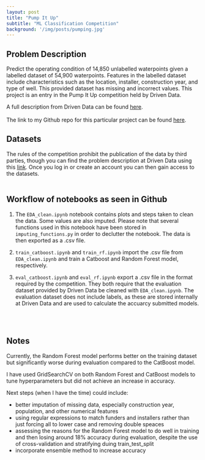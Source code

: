 ```yaml
---
layout: post
title: "Pump It Up"
subtitle: "ML Classification Competition"
background: '/img/posts/pumping.jpg'
---
```


## Problem Description
Predict the operating condition of 14,850 unlabelled waterpoints given a labelled dataset of 54,900 waterpoints. Features in the labelled dataset include characteristics such as the location, installer, construction year, and type of well. This provided dataset has missing and incorrect values.  This project is an entry in the Pump It Up competition held by Driven Data.

A full description from Driven Data can be found [here](https://www.drivendata.org/competitions/7/pump-it-up-data-mining-the-water-table/page/25/).
<br/>
<br/>
The link to my Github repo for this particular project can be found [here](https://github.com/kurteulau/pump-it-up).
<br/>

## Datasets
The rules of the competition prohibit the publication of the data by third parties, though you can find the problem description at Driven Data using this [link](https://www.drivendata.org/competitions/7/pump-it-up-data-mining-the-water-table/page/25/). Once you log in or create an account you can then gain access to the datasets.
<br/>
<br/>

## Workflow of notebooks as seen in Github
1. The `EDA_clean.ipynb` notebook contains plots and steps taken to clean the data. Some values are also imputed. Please note that several functions used in this notebook have been stored in `imputing_functions.py` in order to declutter the notebook. The data is then exported as a .csv file. 

2. `train_catboost.ipynb` and `train_rf.ipynb` import the .csv file from  `EDA_clean.ipynb` and train a Catboost and Random Forest model, respectively.

3. `eval_catboost.ipynb` and  `eval_rf.ipynb` export a .csv file in the format required by the competition. They both require that the evaluation dataset provided by Driven Data be cleaned with `EDA_clean.ipynb`. The evaluation dataset does not include labels, as these are stored internally at Driven Data and are used to calculate the accuarcy submitted models.
<br/>
<br/>

## Notes
Currently, the Random Forest model performs better on the training dataset but significantly worse during evaluation compared to the CatBoost model. 

I have used GridSearchCV on both Random Forest and CatBoost models to tune hyperparameters but did not achieve an increase in accuracy.

Next steps (when I have the time) could include:
* better imputation of missing data, especially construction year, population, and other numerical features
* using regular expressions to match funders and installers rather than just forcing all to lower case and removing double speaces
* assessing the reasons for the Random Forest model to do well in training and then losing around 18% accuracy during evaluation, despite the use of cross-validation and stratifying duing train_test_split
* incorporate ensemble method to increase accuracy


